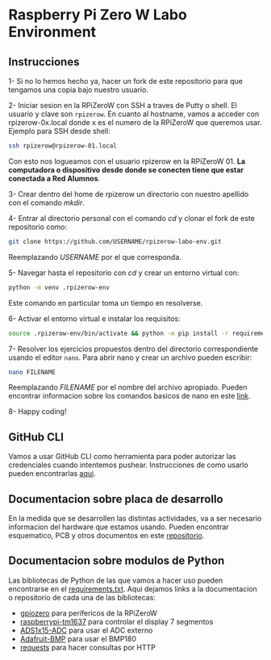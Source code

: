 # Raspberry Pi Zero W Labo Environment

## Instrucciones

1- Si no lo hemos hecho ya, hacer un fork de este repositorio para que tengamos una copia bajo nuestro usuario.

2- Iniciar sesion en la RPiZeroW con SSH a traves de Putty o shell. El usuario y clave son `rpizerow`. En cuanto al hostname, vamos a acceder con rpizerow-0x.local donde x es el numero de la RPiZeroW que queremos usar. Ejemplo para SSH desde shell:

```bash
ssh rpizerow@rpizerow-01.local
```

Con esto nos logueamos con el usuario rpizerow en la RPiZeroW 01. **La computadora o dispositivo desde donde se conecten tiene que estar conectada a Red Alumnos**.

3- Crear dentro del home de rpizerow un directorio con nuestro apellido con el comando _mkdir_.

4- Entrar al directorio personal con el comando _cd_ y clonar el fork de este repositorio como:

```bash
git clone https://github.com/USERNAME/rpizerow-labo-env.git
```

Reemplazando _USERNAME_ por el que corresponda.

5- Navegar hasta el repositorio con _cd_ y crear un entorno virtual con:

```bash
python -m venv .rpizerow-env
```

Este comando en particular toma un tiempo en resolverse.

6- Activar el entorno virtual e instalar los requisitos:

```bash
source .rpizerow-env/bin/activate && python -m pip install -r requirements.txt
```

7- Resolver los ejercicios propuestos dentro del directorio correspondiente usando el editor `nano`. Para abrir nano y crear un archivo pueden escribir:

```bash
nano FILENAME
```

Reemplazando _FILENAME_ por el nombre del archivo apropiado. Pueden encontrar informacion sobre los comandos basicos de nano en este [link](https://www.cheatsheet.wtf/Nano/).

8- Happy coding!

## GitHub CLI

Vamos a usar GitHub CLI como herramienta para poder autorizar las credenciales cuando intentemos pushear. Instrucciones de como usarlo pueden encontrarlas [aqui](github_cli.md).

## Documentacion sobre placa de desarrollo

En la medida que se desarrollen las distintas actividades, va a ser necesario informacion del hardware que estamos usando. Pueden encontrar esquematico, PCB y otros documentos en este [repositorio](https://github.com/impatrq/rpizerow-labo-kit).

## Documentacion sobre modulos de Python

Las bibliotecas de Python de las que vamos a hacer uso pueden encontrarse en el [requirements.txt](requirements.txt). Aqui dejamos links a la documentacion o repositorio de cada una de las bibliotecas:

- [gpiozero](https://pypi.org/project/gpiozero/) para perifericos de la RPiZeroW
- [raspberrypi-tm1637](https://pypi.org/project/raspberrypi-tm1637/) para controlar el display 7 segmentos
- [ADS1x15-ADC](https://github.com/chandrawi/ADS1x15-ADC) para usar el ADC externo
- [Adafruit-BMP](https://github.com/adafruit/Adafruit_Python_BMP) para usar el BMP180
- [requests](https://pypi.org/project/requests/) para hacer consultas por HTTP

